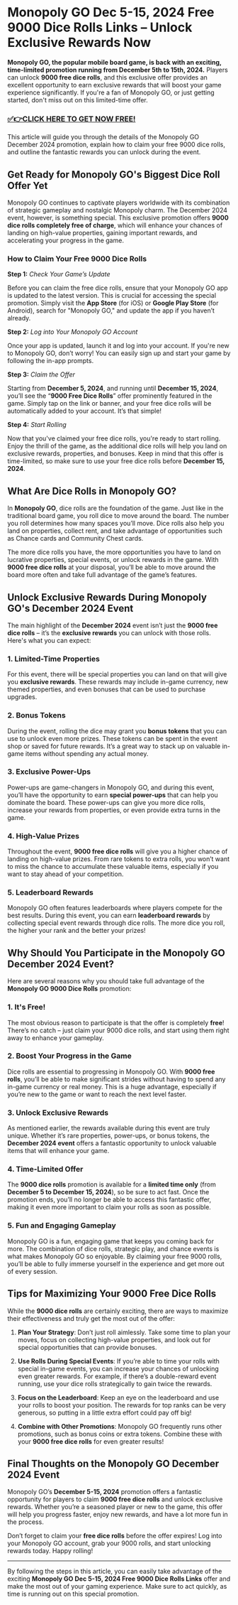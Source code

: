 # Monopoly GO Dec 5-15, 2024 Free 9000 Dice Rolls Links – Unlock Exclusive Rewards Now

**Monopoly GO, the popular mobile board game, is back with an exciting, time-limited promotion running from **December 5th to 15th, 2024**.** Players can unlock **9000 free dice rolls**, and this exclusive offer provides an excellent opportunity to earn exclusive rewards that will boost your game experience significantly. If you're a fan of Monopoly GO, or just getting started, don't miss out on this limited-time offer.

### [✅👉CLICK HERE TO GET NOW FREE!](https://freeforyou.xyz/monopoly/go/)

This article will guide you through the details of the Monopoly GO December 2024 promotion, explain how to claim your free 9000 dice rolls, and outline the fantastic rewards you can unlock during the event. 

## Get Ready for Monopoly GO's Biggest Dice Roll Offer Yet

Monopoly GO continues to captivate players worldwide with its combination of strategic gameplay and nostalgic Monopoly charm. The December 2024 event, however, is something special. This exclusive promotion offers **9000 dice rolls completely free of charge**, which will enhance your chances of landing on high-value properties, gaining important rewards, and accelerating your progress in the game.

### How to Claim Your Free 9000 Dice Rolls

**Step 1:** *Check Your Game’s Update*

Before you can claim the free dice rolls, ensure that your Monopoly GO app is updated to the latest version. This is crucial for accessing the special promotion. Simply visit the **App Store** (for iOS) or **Google Play Store** (for Android), search for "Monopoly GO," and update the app if you haven’t already.

**Step 2:** *Log into Your Monopoly GO Account*

Once your app is updated, launch it and log into your account. If you're new to Monopoly GO, don’t worry! You can easily sign up and start your game by following the in-app prompts.

**Step 3:** *Claim the Offer*

Starting from **December 5, 2024**, and running until **December 15, 2024**, you’ll see the “**9000 Free Dice Rolls**” offer prominently featured in the game. Simply tap on the link or banner, and your free dice rolls will be automatically added to your account. It’s that simple!

**Step 4:** *Start Rolling*

Now that you've claimed your free dice rolls, you're ready to start rolling. Enjoy the thrill of the game, as the additional dice rolls will help you land on exclusive rewards, properties, and bonuses. Keep in mind that this offer is time-limited, so make sure to use your free dice rolls before **December 15, 2024**.

## What Are Dice Rolls in Monopoly GO?

In **Monopoly GO**, dice rolls are the foundation of the game. Just like in the traditional board game, you roll dice to move around the board. The number you roll determines how many spaces you’ll move. Dice rolls also help you land on properties, collect rent, and take advantage of opportunities such as Chance cards and Community Chest cards.

The more dice rolls you have, the more opportunities you have to land on lucrative properties, special events, or unlock rewards in the game. With **9000 free dice rolls** at your disposal, you’ll be able to move around the board more often and take full advantage of the game’s features.

## Unlock Exclusive Rewards During Monopoly GO's December 2024 Event

The main highlight of the **December 2024** event isn’t just the **9000 free dice rolls** – it’s the **exclusive rewards** you can unlock with those rolls. Here's what you can expect:

### 1. **Limited-Time Properties**
For this event, there will be special properties you can land on that will give you **exclusive rewards**. These rewards may include in-game currency, new themed properties, and even bonuses that can be used to purchase upgrades.

### 2. **Bonus Tokens**
During the event, rolling the dice may grant you **bonus tokens** that you can use to unlock even more prizes. These tokens can be spent in the event shop or saved for future rewards. It’s a great way to stack up on valuable in-game items without spending any actual money.

### 3. **Exclusive Power-Ups**
Power-ups are game-changers in Monopoly GO, and during this event, you’ll have the opportunity to earn **special power-ups** that can help you dominate the board. These power-ups can give you more dice rolls, increase your rewards from properties, or even provide extra turns in the game.

### 4. **High-Value Prizes**
Throughout the event, **9000 free dice rolls** will give you a higher chance of landing on high-value prizes. From rare tokens to extra rolls, you won’t want to miss the chance to accumulate these valuable items, especially if you want to stay ahead of your competition.

### 5. **Leaderboard Rewards**
Monopoly GO often features leaderboards where players compete for the best results. During this event, you can earn **leaderboard rewards** by collecting special event rewards through dice rolls. The more dice you roll, the higher your rank and the better your prizes!

## Why Should You Participate in the Monopoly GO December 2024 Event?

Here are several reasons why you should take full advantage of the **Monopoly GO 9000 Dice Rolls** promotion:

### 1. **It's Free!**
The most obvious reason to participate is that the offer is completely **free**! There’s no catch – just claim your 9000 dice rolls, and start using them right away to enhance your gameplay.

### 2. **Boost Your Progress in the Game**
Dice rolls are essential to progressing in Monopoly GO. With **9000 free rolls**, you’ll be able to make significant strides without having to spend any in-game currency or real money. This is a huge advantage, especially if you’re new to the game or want to reach the next level faster.

### 3. **Unlock Exclusive Rewards**
As mentioned earlier, the rewards available during this event are truly unique. Whether it’s rare properties, power-ups, or bonus tokens, the **December 2024 event** offers a fantastic opportunity to unlock valuable items that will enhance your game.

### 4. **Time-Limited Offer**
The **9000 dice rolls** promotion is available for a **limited time only** (from **December 5 to December 15, 2024**), so be sure to act fast. Once the promotion ends, you’ll no longer be able to access this fantastic offer, making it even more important to claim your rolls as soon as possible.

### 5. **Fun and Engaging Gameplay**
Monopoly GO is a fun, engaging game that keeps you coming back for more. The combination of dice rolls, strategic play, and chance events is what makes Monopoly GO so enjoyable. By claiming your free 9000 rolls, you’ll be able to fully immerse yourself in the experience and get more out of every session.

## Tips for Maximizing Your 9000 Free Dice Rolls

While the **9000 dice rolls** are certainly exciting, there are ways to maximize their effectiveness and truly get the most out of the offer:

1. **Plan Your Strategy**: Don’t just roll aimlessly. Take some time to plan your moves, focus on collecting high-value properties, and look out for special opportunities that can provide bonuses.

2. **Use Rolls During Special Events**: If you’re able to time your rolls with special in-game events, you can increase your chances of unlocking even greater rewards. For example, if there’s a double-reward event running, use your dice rolls strategically to gain twice the rewards.

3. **Focus on the Leaderboard**: Keep an eye on the leaderboard and use your rolls to boost your position. The rewards for top ranks can be very generous, so putting in a little extra effort could pay off big!

4. **Combine with Other Promotions**: Monopoly GO frequently runs other promotions, such as bonus coins or extra tokens. Combine these with your **9000 free dice rolls** for even greater results!

## Final Thoughts on the Monopoly GO December 2024 Event

Monopoly GO’s **December 5-15, 2024** promotion offers a fantastic opportunity for players to claim **9000 free dice rolls** and unlock exclusive rewards. Whether you’re a seasoned player or new to the game, this offer will help you progress faster, enjoy new rewards, and have a lot more fun in the process.

Don’t forget to claim your **free dice rolls** before the offer expires! Log into your Monopoly GO account, grab your 9000 rolls, and start unlocking rewards today. Happy rolling!

---

By following the steps in this article, you can easily take advantage of the exciting **Monopoly GO Dec 5-15, 2024 Free 9000 Dice Rolls Links** offer and make the most out of your gaming experience. Make sure to act quickly, as time is running out on this special promotion.
